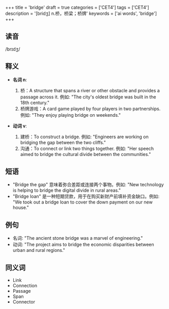 +++
title = 'bridge'
draft = true
categories = ['CET4']
tags = ['CET4']
description = '[bridʒ] n.桥，桥梁；桥牌'
keywords = ['ai words', 'bridge']
+++

## 读音
/brɪdʒ/

## 释义
- **名词 n**:
  1. 桥：A structure that spans a river or other obstacle and provides a passage across it. 例如: "The city's oldest bridge was built in the 18th century."
  2. 桥牌游戏：A card game played by four players in two partnerships. 例如: "They enjoy playing bridge on weekends."

- **动词 v**:
  1. 建桥：To construct a bridge. 例如: "Engineers are working on bridging the gap between the two cliffs."
  2. 沟通：To connect or link two things together. 例如: "Her speech aimed to bridge the cultural divide between the communities."

## 短语
- "Bridge the gap" 意味着弥合差距或连接两个事物。例如: "New technology is helping to bridge the digital divide in rural areas."
- "Bridge loan" 是一种短期贷款，用于在购买新财产前填补资金缺口。例如: "We took out a bridge loan to cover the down payment on our new house."

## 例句
- 名词: "The ancient stone bridge was a marvel of engineering."
- 动词: "The project aims to bridge the economic disparities between urban and rural regions."

## 同义词
- Link
- Connection
- Passage
- Span
- Connector

